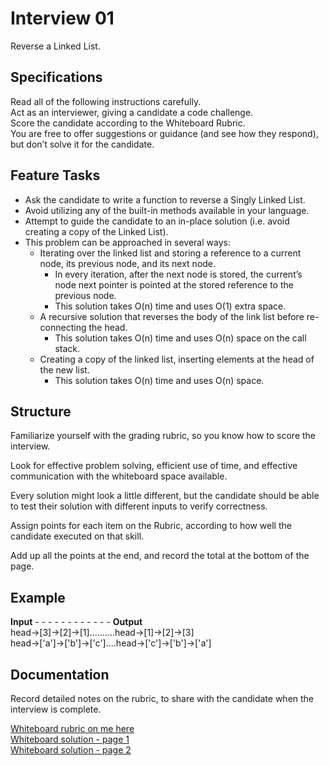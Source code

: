 # Interview 01
Reverse a Linked List.

## Specifications
Read all of the following instructions carefully. <br>
Act as an interviewer, giving a candidate a code challenge. <br>
Score the candidate according to the Whiteboard Rubric. <br>
You are free to offer suggestions or guidance (and see how they respond), but don’t solve it for the candidate. <br>

## Feature Tasks
- Ask the candidate to write a function to reverse a Singly Linked List. <br>
- Avoid utilizing any of the built-in methods available in your language. <br>
- Attempt to guide the candidate to an in-place solution (i.e. avoid creating a copy of the Linked List). <br>
- This problem can be approached in several ways: <br>
	- Iterating over the linked list and storing a reference to a current node, its previous node, and its next node.
		- In every iteration, after the next node is stored, the current’s node next pointer is pointed at the stored reference to the previous node.
		- This solution takes O(n) time and uses O(1) extra space.
	- A recursive solution that reverses the body of the link list before re-connecting the head.
		- This solution takes O(n) time and uses O(n) space on the call stack.
	- Creating a copy of the linked list, inserting elements at the head of the new list.
		- This solution takes O(n) time and uses O(n) space. <br>
## Structure
Familiarize yourself with the grading rubric, so you know how to score the interview. <br>

Look for effective problem solving, efficient use of time, and effective communication with the whiteboard space available. <br>

Every solution might look a little different, but the candidate should be able to test their solution with different inputs to verify correctness. <br>

Assign points for each item on the Rubric, according to how well the candidate executed on that skill. <br>

Add up all the points at the end, and record the total at the bottom of the page. <br>

## Example
__Input__ - - - - - - - - - - - - __Output__ <br>
head->[3]->[2]->[1]..........head->[1]->[2]->[3] <br>
head->['a']->['b']->['c']....head->['c']->['b']->['a']

## Documentation
Record detailed notes on the rubric, to share with the candidate when the interview is complete. <br>

[Whiteboard rubric on me here](./assets/2020-06-29_WB-Rubric.png) <br>
[Whiteboard solution - page 1](./assets/2020-06-29_WB-solution-1.png) <br>
[Whiteboard solution - page 2](./assets/2020-06-29_WB-solution-2.png)
